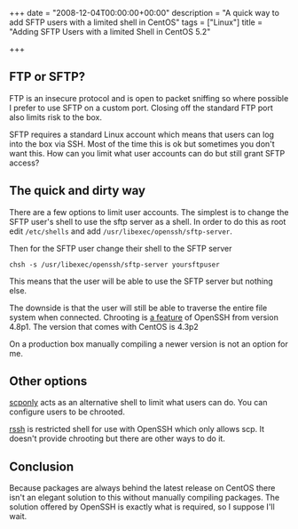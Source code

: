 +++
date = "2008-12-04T00:00:00+00:00"
description = "A quick way to add SFTP users with a limited shell in CentOS"
tags = ["Linux"]
title = "Adding SFTP Users with a limited Shell in CentOS 5.2"

+++

## FTP or SFTP?

FTP is an insecure protocol and is open to packet sniffing so where possible I prefer to use SFTP on a custom port. Closing off the standard FTP port also limits risk to the box.

SFTP requires a standard Linux account which means that users can log into the box via SSH. Most of the time this is ok but sometimes you don't want this. How can you limit what user accounts can do but still grant SFTP access?

## The quick and dirty way

There are a few options to limit user accounts. The simplest is to change the SFTP user's shell to use the sftp server as a shell. In order to do this as root edit `/etc/shells` and add `/usr/libexec/openssh/sftp-server`.

Then for the SFTP user change their shell to the SFTP server 

    chsh -s /usr/libexec/openssh/sftp-server yoursftpuser 

This means that the user will be able to use the SFTP server but nothing else.

The downside is that the user will still be able to traverse the entire file system when connected. Chrooting is [a feature][1] of OpenSSH from version 4.8p1. The version that comes with CentOS is 4.3p2

On a production box manually compiling a newer version is not an option for me.

## Other options

[scponly][2] acts as an alternative shell to limit what users can do. You can configure users to be chrooted.

[rssh][3] is restricted shell for use with OpenSSH which only allows scp. It doesn't provide chrooting but there are other ways to do it.

## Conclusion

Because packages are always behind the latest release on CentOS there isn't an elegant solution to this without manually compiling packages. The solution offered by OpenSSH is exactly what is required, so I suppose I'll wait.

 [1]: http://undeadly.org/cgi?action=article&sid=20080220110039
 [2]: http://www.sublimation.org/scponly/wiki/index.php/Main_Page
 [3]: http://rssh.sourceforge.net/
